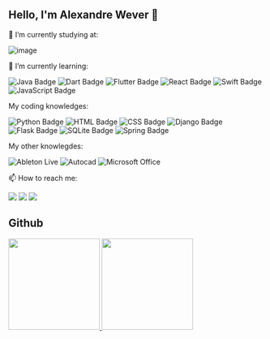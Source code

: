 ## Hello, I'm Alexandre Wever 👋

🔭 I’m currently studying at:

![image](https://user-images.githubusercontent.com/89090868/235004487-f75564c3-16cd-45f4-b000-d72d5edca463.png)


🌱 I’m currently learning:

 ![Java Badge](https://img.shields.io/badge/Java-ED8B00?style=for-the-badge&logo=java&logoColor=white)
 ![Dart Badge](https://img.shields.io/badge/Dart-0175C2?style=for-the-badge&logo=dart&logoColor=white)
 ![Flutter Badge](https://img.shields.io/badge/Flutter-02569B?style=for-the-badge&logo=flutter&logoColor=white)
 ![React Badge](https://img.shields.io/badge/React-20232A?style=for-the-badge&logo=react&logoColor=61DAFB)
 ![Swift Badge](https://img.shields.io/badge/Swift-FA7343?style=for-the-badge&logo=swift&logoColor=white)
 ![JavaScript Badge](https://img.shields.io/badge/JavaScript-F7DF1E?style=for-the-badge&logo=javascript&logoColor=black)
 
My coding knowledges:

![Python Badge](https://img.shields.io/badge/Python-3776AB?style=for-the-badge&logo=python&logoColor=white)
![HTML Badge](https://img.shields.io/badge/HTML5-E34F26?style=for-the-badge&logo=html5&logoColor=white)
![CSS Badge](https://img.shields.io/badge/CSS3-1572B6?style=for-the-badge&logo=css3&logoColor=white)
![Django Badge](https://img.shields.io/badge/Django-092E20?style=for-the-badge&logo=django&logoColor=white)
![Flask Badge](https://img.shields.io/badge/Flask-000000?style=for-the-badge&logo=flask&logoColor=white)
![SQLite Badge](https://img.shields.io/badge/SQLite-07405E?style=for-the-badge&logo=sqlite&logoColor=white)
![Spring Badge](https://img.shields.io/badge/Spring-6DB33F?style=for-the-badge&logo=spring&logoColor=white)

My other knowlegdes:

![Ableton Live](https://img.shields.io/badge/-ABLETON%20LIVE-black?style=for-the-badge&logo=abletonlive)
![Autocad](https://img.shields.io/badge/-AUTOCAD-red?style=for-the-badge&logo=autodesk)
![Microsoft Office](https://img.shields.io/badge/Microsoft_Office-D83B01?style=for-the-badge&logo=microsoft-office&logoColor=white)

📫 How to reach me:

<a href="https://www.instagram.com/ale_wever/" target="_blank"><img src="https://img.shields.io/badge/-Instagram-%23E4405F?style=for-the-badge&logo=instagram&logoColor=white" target="_blank"></a>
  <a href = "mailto:awever4000@gmail.com"><img src="https://img.shields.io/badge/-Gmail-%23333?style=for-the-badge&logo=gmail&logoColor=white" target="_blank"></a>
  <a href="https://www.linkedin.com/in/alexandrewever" target="_blank"><img src="https://img.shields.io/badge/-LinkedIn-%230077B5?style=for-the-badge&logo=linkedin&logoColor=white" target="_blank"></a> 

## Github
<div>
  <a href="https://github.com/WeeeverAlex">
  <img height="180em" src="https://github-readme-stats.vercel.app/api?username=WeeeverAlex&show_icons=true&theme=dark&include_all_commits=true&count_private=true"/>
  <img height="180em" src="https://github-readme-stats.vercel.app/api/top-langs/?username=WeeeverAlex&layout=compact&langs_count=7&theme=dark"/>
</div>
<div> 
  
  
